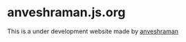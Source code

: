 # anveshraman.js.org
This is a under development website made by <a href="https://anveshraman.rf.gd">anveshraman</a>
